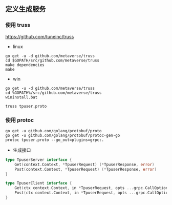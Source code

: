 ## 定义生成服务

### 使用 truss

https://github.com/tuneinc/truss

* linux
```shell
go get -u -d github.com/metaverse/truss
cd $GOPATH/src/github.com/metaverse/truss
make dependencies
make
```

* win
```shell
go get -u -d github.com/metaverse/truss
cd %GOPATH%/src/github.com/metaverse/truss
wininstall.bat
```

```shell
truss tpuser.proto
```

###  使用 protoc

```shell
go get -u github.com/golang/protobuf/proto
go get -u github.com/golang/protobuf/protoc-gen-go
protoc tpuser.proto --go_out=plugins=grpc:.
```

* 生成接口

```go
type TpuserServer interface {
	Get(context.Context, *TpuserRequest) (*TpuserResponse, error)
	Post(context.Context, *TpuserRequest) (*TpuserResponse, error)
}

type TpuserClient interface {
	Get(ctx context.Context, in *TpuserRequest, opts ...grpc.CallOption) (*TpuserResponse, error)
	Post(ctx context.Context, in *TpuserRequest, opts ...grpc.CallOption) (*TpuserResponse, error)
}
```